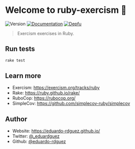 # Welcome to ruby-exercism 🚀

![Version](https://img.shields.io/badge/version-0.1.0-blue.svg?cacheSeconds=2592000)
[![Documentation](https://img.shields.io/badge/documentation-yes-brightgreen.svg)](https://github.com/eduardo-rdguez/ruby-exercism/blob/main/README.md)
[![Depfu](https://badges.depfu.com/badges/0fc6ed140d92cefe6b7f29c069e12f67/overview.svg)](https://depfu.com/github/eduardo-rdguez/ruby-exercism?project_id=34791)

> Exercism exercises in Ruby.

## Run tests

```sh
rake test
```

## Learn more

* Exercism: <https://exercism.org/tracks/ruby>
* Rake: <https://ruby.github.io/rake/>
* RuboCop: <https://rubocop.org/>
* SimpleCov: <https://github.com/simplecov-ruby/simplecov>

## Author

* Website: <https://eduardo-rdguez.github.io/>
* Twitter: [@\_eduardguez](https://twitter.com/\_eduardguez)
* Github: [@eduardo-rdguez](https://github.com/eduardo-rdguez)
